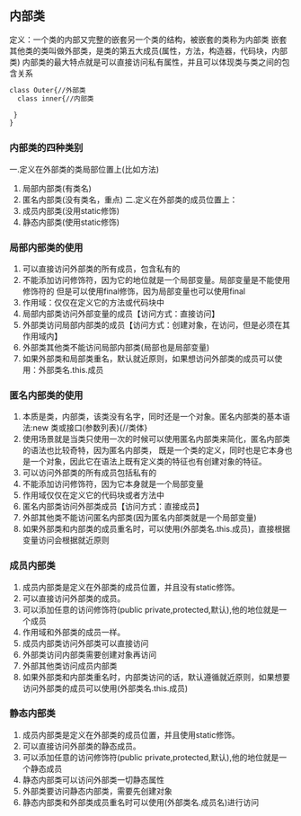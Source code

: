 
## 内部类
定义：一个类的内部又完整的嵌套另一个类的结构，被嵌套的类称为内部类
嵌套其他类的类叫做外部类，是类的第五大成员(属性，方法，构造器，代码块，内部类)
内部类的最大特点就是可以直接访问私有属性，并且可以体现类与类之间的包含关系
```html
class Outer{//外部类
  class inner{//内部类

 }
}
```
### 内部类的四种类别
一.定义在外部类的类局部位置上(比如方法)
1. 局部内部类(有类名)
2. 匿名内部类(没有类名，重点)
二.定义在外部类的成员位置上： 
3. 成员内部类(没用static修饰)
4. 静态内部类(使用static修饰)

### 局部内部类的使用
1. 可以直接访问外部类的所有成员，包含私有的
2. 不能添加访问修饰符，因为它的地位就是一个局部变量。局部变量是不能使用修饰符的
但是可以使用final修饰，因为局部变量也可以使用final
3. 作用域：仅仅在定义它的方法或代码块中
4. 局部内部类访问外部变量的成员【访问方式：直接访问】
5. 外部类访问局部内部类的成员【访问方式：创建对象，在访问，但是必须在其作用域内】
6. 外部类其他类不能访问局部内部类(局部也是局部变量)
7. 如果外部类和局部类重名，默认就近原则，如果想访问外部类的成员可以使用：外部类名.this.成员


### 匿名内部类的使用
1. 本质是类，内部类，该类没有名字，同时还是一个对象。匿名内部类的基本语法:new 类或接口(参数列表){//类体}
2. 使用场景就是当类只使用一次的时候可以使用匿名内部类来简化，匿名内部类的语法也比较奇特，因为匿名内部类，
既是一个类的定义，同时也是它本身也是一个对象，因此它在语法上既有定义类的特征也有创建对象的特征。
3. 可以访问外部类的所有成员包括私有的
4. 不能添加访问修饰符，因为它本身就是一个局部变量
5. 作用域仅仅在定义它的代码块或者方法中
6. 匿名内部类访问外部类成员【访问方式：直接成员】
7. 外部其他类不能访问匿名内部类(因为匿名内部类就是一个局部变量)
8. 如果外部类和内部类的成员重名时，可以使用(外部类名.this.成员)，直接根据变量访问会根据就近原则

### 成员内部类
1. 成员内部类是定义在外部类的成员位置，并且没有static修饰。
2. 可以直接访问外部类的成员。
3. 可以添加任意的访问修饰符(public private,protected,默认),他的地位就是一个成员
4. 作用域和外部类的成员一样。
5. 成员内部类访问外部类可以直接访问
6. 外部类访问内部类需要创建对象再访问
7. 外部其他类访问成员内部类
8. 如果外部类和内部类重名时，内部类访问的话，默认遵循就近原则，如果想要访问外部类的成员可以使用(外部类名.this.成员)

### 静态内部类
1. 成员内部类是定义在外部类的成员位置，并且使用static修饰。
2. 可以直接访问外部类的静态成员。
3. 可以添加任意的访问修饰符(public private,protected,默认),他的地位就是一个静态成员
4. 静态内部类可以访问外部类一切静态属性
5. 外部类要访问静态内部类，需要先创建对象
6. 静态内部类和外部类成员重名时可以使用(外部类名.成员名)进行访问